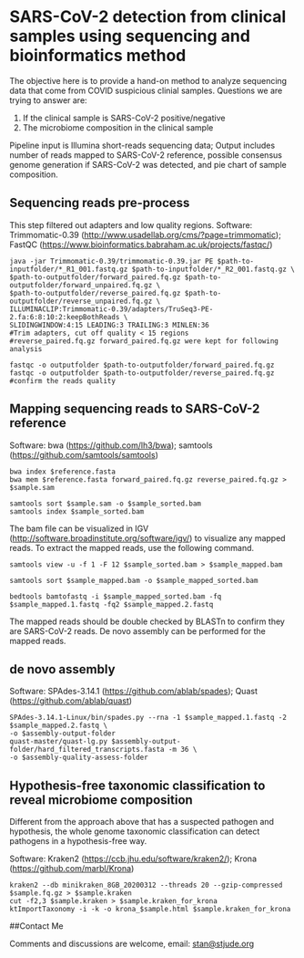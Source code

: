 # SARS-CoV-2 detection from clinical samples using sequencing and bioinformatics method

The objective here is to provide a hand-on method to analyze sequencing data that come from COVID suspicious clinial samples. 
Questions we are trying to answer are:
1. If the clinical sample is SARS-CoV-2 positive/negative
2. The microbiome composition in the clinical sample

Pipeline input is Illumina short-reads sequencing data; Output includes number of reads mapped to SARS-CoV-2 reference, possible consensus genome generation if SARS-CoV-2 was detected, and pie chart of sample composition.

## Sequencing reads pre-process

This step filtered out adapters and low quality regions.
Software: Trimmomatic-0.39 (http://www.usadellab.org/cms/?page=trimmomatic); FastQC (https://www.bioinformatics.babraham.ac.uk/projects/fastqc/)

```
java -jar Trimmomatic-0.39/trimmomatic-0.39.jar PE $path-to-inputfolder/*_R1_001.fastq.gz $path-to-inputfolder/*_R2_001.fastq.gz \ 
$path-to-outputfolder/forward_paired.fq.gz $path-to-outputfolder/forward_unpaired.fq.gz \
$path-to-outputfolder/reverse_paired.fq.gz $path-to-outputfolder/reverse_unpaired.fq.gz \
ILLUMINACLIP:Trimmomatic-0.39/adapters/TruSeq3-PE-2.fa:6:8:10:2:keepBothReads \
SLIDINGWINDOW:4:15 LEADING:3 TRAILING:3 MINLEN:36
#Trim adapters, cut off quality < 15 regions
#reverse_paired.fq.gz forward_paired.fq.gz were kept for following analysis

fastqc -o outputfolder $path-to-outputfolder/forward_paired.fq.gz
fastqc -o outputfolder $path-to-outputfolder/reverse_paired.fq.gz
#confirm the reads quality

```

## Mapping sequencing reads to SARS-CoV-2 reference

Software: bwa (https://github.com/lh3/bwa); samtools (https://github.com/samtools/samtools)

```
bwa index $reference.fasta
bwa mem $reference.fasta forward_paired.fq.gz reverse_paired.fq.gz > $sample.sam

samtools sort $sample.sam -o $sample_sorted.bam
samtools index $sample_sorted.bam

```
The bam file can be visualized in IGV (http://software.broadinstitute.org/software/igv/) to visualize any mapped reads. 
To extract the mapped reads, use the following command.

```
samtools view -u -f 1 -F 12 $sample_sorted.bam > $sample_mapped.bam

samtools sort $sample_mapped.bam -o $sample_mapped_sorted.bam

bedtools bamtofastq -i $sample_mapped_sorted.bam -fq $sample_mapped.1.fastq -fq2 $sample_mapped.2.fastq

```
The mapped reads should be double checked by BLASTn to confirm they are SARS-CoV-2 reads. De novo assembly can be performed for the mapped reads.

## de novo assembly

Software: SPAdes-3.14.1 (https://github.com/ablab/spades); Quast (https://github.com/ablab/quast)

```
SPAdes-3.14.1-Linux/bin/spades.py --rna -1 $sample_mapped.1.fastq -2 $sample_mapped.2.fastq \
-o $assembly-output-folder
quast-master/quast-lg.py $assembly-output-folder/hard_filtered_transcripts.fasta -m 36 \
-o $assembly-quality-assess-folder

```

## Hypothesis-free taxonomic classification to reveal microbiome composition

Different from the approach above that has a suspected pathogen and hypothesis, the whole genome taxonomic classification can detect pathogens in a hypothesis-free way.

Software: Kraken2 (https://ccb.jhu.edu/software/kraken2/); Krona (https://github.com/marbl/Krona)

```
kraken2 --db minikraken_8GB_20200312 --threads 20 --gzip-compressed $sample.fq.gz > $sample.kraken
cut -f2,3 $sample.kraken > $sample.kraken_for_krona
ktImportTaxonomy -i -k -o krona_$sample.html $sample.kraken_for_krona

```
##Contact Me

Comments and discussions are welcome, email: stan@stjude.org
